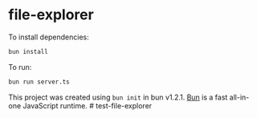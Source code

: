 # file-explorer

To install dependencies:

```bash
bun install
```

To run:

```bash
bun run server.ts
```

This project was created using `bun init` in bun v1.2.1. [Bun](https://bun.sh) is a fast all-in-one JavaScript runtime.
#   t e s t - f i l e - e x p l o r e r  
 